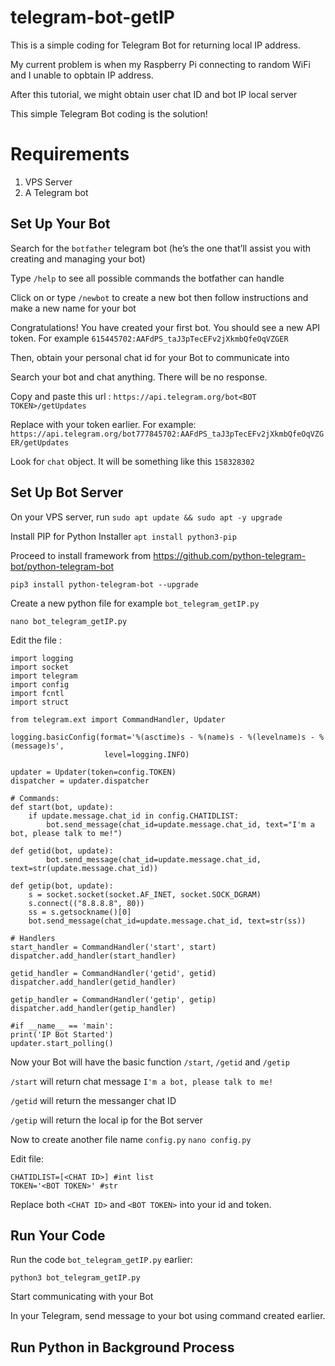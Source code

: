 # telegram-bot-getIP

This is a simple coding for Telegram Bot for returning local IP address.

My current problem is when my Raspberry Pi connecting to random WiFi and I unable to opbtain IP address.

After this tutorial, we might obtain user chat ID and bot IP local server

This simple Telegram Bot coding is the solution!


# Requirements

1. VPS Server
2. A Telegram bot


## Set Up Your Bot

Search for the `botfather` telegram bot (he’s the one that’ll assist you with creating and managing your bot)

Type `/help` to see all possible commands the botfather can handle

Click on or type `/newbot` to create a new bot then follow instructions and make a new name for your bot

Congratulations! You have created your first bot. You should see a new API token.
For example `615445702:AAFdPS_taJ3pTecEFv2jXkmbQfeOqVZGER`

Then, obtain your personal chat id for your Bot to communicate into

Search your bot and chat anything. There will be no response.

Copy and paste this url :
`https://api.telegram.org/bot<BOT TOKEN>/getUpdates`

Replace <BOT TOKEN> with your token earlier. For example:
```https://api.telegram.org/bot777845702:AAFdPS_taJ3pTecEFv2jXkmbQfeOqVZGER/getUpdates```

Look for `chat` object. It will be something like this `158328302`

## Set Up Bot Server

On your VPS server, run `sudo apt update && sudo apt -y upgrade`

Install PIP for Python Installer `apt install python3-pip`

Proceed to install framework from https://github.com/python-telegram-bot/python-telegram-bot

`pip3 install python-telegram-bot --upgrade`

Create a new python file for example `bot_telegram_getIP.py`

`nano bot_telegram_getIP.py`

Edit the file :

```
import logging
import socket
import telegram
import config
import fcntl
import struct

from telegram.ext import CommandHandler, Updater

logging.basicConfig(format='%(asctime)s - %(name)s - %(levelname)s - %(message)s',
                     level=logging.INFO)

updater = Updater(token=config.TOKEN)
dispatcher = updater.dispatcher

# Commands:
def start(bot, update):
    if update.message.chat_id in config.CHATIDLIST:
        bot.send_message(chat_id=update.message.chat_id, text="I'm a bot, please talk to me!")

def getid(bot, update):
        bot.send_message(chat_id=update.message.chat_id, text=str(update.message.chat_id))   

def getip(bot, update):
    s = socket.socket(socket.AF_INET, socket.SOCK_DGRAM)
    s.connect(("8.8.8.8", 80))
    ss = s.getsockname()[0]
    bot.send_message(chat_id=update.message.chat_id, text=str(ss))
    
# Handlers
start_handler = CommandHandler('start', start)
dispatcher.add_handler(start_handler)

getid_handler = CommandHandler('getid', getid)
dispatcher.add_handler(getid_handler)

getip_handler = CommandHandler('getip', getip)
dispatcher.add_handler(getip_handler)

#if __name__ == 'main':
print('IP Bot Started')
updater.start_polling()
```

Now your Bot will have the basic function `/start`, `/getid` and `/getip`

`/start` will return chat message `I'm a bot, please talk to me!`

`/getid` will return the messanger chat ID

`/getip` will return the local ip for the Bot server


Now to create another file name `config.py`
`nano config.py`

Edit file:

```
CHATIDLIST=[<CHAT ID>] #int list
TOKEN='<BOT TOKEN>' #str
```

Replace both `<CHAT ID>` and `<BOT TOKEN>` into your id and token.


## Run Your Code

Run the code `bot_telegram_getIP.py` earlier:

`python3 bot_telegram_getIP.py`

Start communicating with your Bot

In your Telegram, send message to your bot using command created earlier.


## Run Python in Background Process
